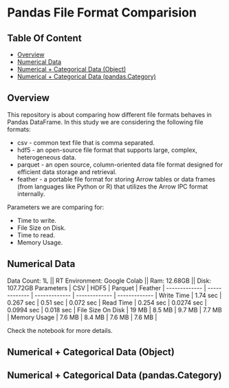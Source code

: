 # Pandas File Format Comparision
## Table Of Content
* [Overview](#overview)
* [Numerical Data](#num_data)
* [Numerical + Categorical Data (Object)](#num_data_cat_obj)
* [Numerical + Categorical Data (pandas.Category)](#num_data_cat)


## Overview<a name="overview"/>
This repository is about comparing how different file formats behaves in Pandas DataFrame. In this study we are considering the following file formats:
* csv - common text file that is comma separated.
* hdf5 - an open-source file format that supports large, complex, heterogeneous data.
* parquet - an open source, column-oriented data file format designed for efficient data storage and retrieval.
* feather - a portable file format for storing Arrow tables or data frames (from languages like Python or R) that utilizes the Arrow IPC format internally.

Parameters we are comparing for:
* Time to write.
* File Size on Disk.
* Time to read.
* Memory Usage.

## Numerical Data<a name="num_data"/>
Data Count: 1L || RT Environment: Google Colab || Ram: 12.68GB || Disk: 107.72GB
Parameters     | CSV           | HDF5          | Parquet       | Feather       |
-------------  | ------------- | ------------- | ------------- | ------------- |
Write Time  | 1.74 sec | 0.267 sec | 0.51 sec | 0.072 sec |
Read Time   | 0.254 sec | 0.0274 sec | 0.0994 sec | 0.018 sec |
File Size On Disk  | 19 MB | 8.5 MB | 9.7 MB | 7.7 MB |
Memory Usage  | 7.6 MB | 8.4 MB | 7.6 MB |  7.6 MB |

Check the notebook for more details.

## Numerical + Categorical Data (Object)<a name="num_data_cat_obj"/>


## Numerical + Categorical Data (pandas.Category)<a name="num_data_cat"/>
